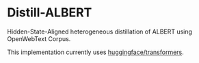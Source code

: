 # Distill-ALBERT

Hidden-State-Aligned heterogeneous distillation of ALBERT using OpenWebText Corpus.

This implementation currently uses [huggingface/transformers](https://github.com/huggingface/transformers).
